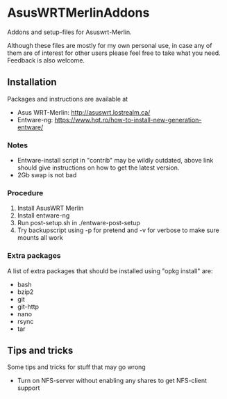 # AsusWRTMerlinAddons
Addons and setup-files for Asuswrt-Merlin.

Although these files are mostly for my own personal use, in case any of them are of interest for other users please feel free to take what you need. Feedback is also welcome.

## Installation
Packages and instructions are available at 
* Asus WRT-Merlin:  http://asuswrt.lostrealm.ca/
* Entware-ng: https://www.hqt.ro/how-to-install-new-generation-entware/

### Notes
* Entware-install script in "contrib" may be wildly outdated, above link should give instructions on how to get the latest version.
* 2Gb swap is not bad

### Procedure 
  1. Install AsusWRT Merlin 
  2. Install entware-ng
  3. Run post-setup.sh in ./entware-post-setup
  4. Try backupscript using -p for pretend  and -v for verbose to make sure mounts all work
  
### Extra packages 
A list of extra packages that should be installed using "opkg install" are:
* bash 
* bzip2 
* git 
* git-http 
* nano 
* rsync 
* tar 



## Tips and tricks
Some tips and tricks for stuff that may go wrong
* Turn on NFS-server without enabling any shares to get NFS-client support
